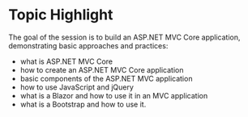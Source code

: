 # Topic Highlight

 The goal of the session is to build an ASP.NET MVC Core application, demonstrating basic approaches and practices:

* what is ASP.NET MVC Core
* how to create an ASP.NET MVC Core application
* basic components of the ASP.NET MVC application
* how to use JavaScript and jQuery
* what is a Blazor and how to use it in an MVC application
* what is a Bootstrap and how to use it.